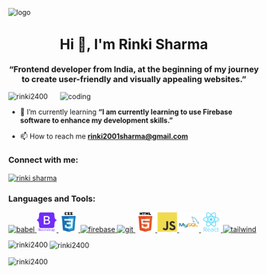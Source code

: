 ![logo]("[C:\Users\acer\Downloads\banner.png](https://www.canva.com/design/DAGOGa2ovGU/yCbckgFLSzWSsWosxsJKtQ/edit)")
<h1 align="center">Hi 👋, I'm Rinki Sharma</h1>
<h3 align="center">“Frontend developer from India, at the beginning of my journey to create user-friendly and visually appealing websites.”</h3>
<img align = "right" alt="coding" width="400" src="https://th.bing.com/th/id/OIP.nWQ_U5NKEfNeGCTfh_2-MwHaEq?rs=1&pid=ImgDetMain">

<p align="left"> <img src="https://komarev.com/ghpvc/?username=rinki2400&label=Profile%20views&color=0e75b6&style=flat" alt="rinki2400" /> </p>

- 🌱 I’m currently learning **“I am currently learning to use Firebase software to enhance my development skills.”**

- 📫 How to reach me **rinki2001sharma@gmail.com**

<h3 align="left">Connect with me:</h3>
<p align="left">
<a href="https://linkedin.com/in/rinki sharma" target="blank"><img align="center" src="https://raw.githubusercontent.com/rahuldkjain/github-profile-readme-generator/master/src/images/icons/Social/linked-in-alt.svg" alt="rinki sharma" height="30" width="40" /></a>
</p>

<h3 align="left">Languages and Tools:</h3>
<p align="left"> <a href="https://babeljs.io/" target="_blank" rel="noreferrer"> <img src="https://www.vectorlogo.zone/logos/babeljs/babeljs-icon.svg" alt="babel" width="40" height="40"/> </a> <a href="https://getbootstrap.com" target="_blank" rel="noreferrer"> <img src="https://raw.githubusercontent.com/devicons/devicon/master/icons/bootstrap/bootstrap-plain-wordmark.svg" alt="bootstrap" width="40" height="40"/> </a> <a href="https://www.w3schools.com/css/" target="_blank" rel="noreferrer"> <img src="https://raw.githubusercontent.com/devicons/devicon/master/icons/css3/css3-original-wordmark.svg" alt="css3" width="40" height="40"/> </a> <a href="https://firebase.google.com/" target="_blank" rel="noreferrer"> <img src="https://www.vectorlogo.zone/logos/firebase/firebase-icon.svg" alt="firebase" width="40" height="40"/> </a> <a href="https://git-scm.com/" target="_blank" rel="noreferrer"> <img src="https://www.vectorlogo.zone/logos/git-scm/git-scm-icon.svg" alt="git" width="40" height="40"/> </a> <a href="https://www.w3.org/html/" target="_blank" rel="noreferrer"> <img src="https://raw.githubusercontent.com/devicons/devicon/master/icons/html5/html5-original-wordmark.svg" alt="html5" width="40" height="40"/> </a> <a href="https://developer.mozilla.org/en-US/docs/Web/JavaScript" target="_blank" rel="noreferrer"> <img src="https://raw.githubusercontent.com/devicons/devicon/master/icons/javascript/javascript-original.svg" alt="javascript" width="40" height="40"/> </a> <a href="https://www.mysql.com/" target="_blank" rel="noreferrer"> <img src="https://raw.githubusercontent.com/devicons/devicon/master/icons/mysql/mysql-original-wordmark.svg" alt="mysql" width="40" height="40"/> </a> <a href="https://reactjs.org/" target="_blank" rel="noreferrer"> <img src="https://raw.githubusercontent.com/devicons/devicon/master/icons/react/react-original-wordmark.svg" alt="react" width="40" height="40"/> </a> <a href="https://tailwindcss.com/" target="_blank" rel="noreferrer"> <img src="https://www.vectorlogo.zone/logos/tailwindcss/tailwindcss-icon.svg" alt="tailwind" width="40" height="40"/> </a> </p>

<p><img align="left" src="https://github-readme-stats.vercel.app/api/top-langs?username=rinki2400&show_icons=true&locale=en&layout=compact" alt="rinki2400" /></p>

<p>&nbsp;<img align="center" src="https://github-readme-stats.vercel.app/api?username=rinki2400&show_icons=true&locale=en" alt="rinki2400" /></p>

<p><img align="center" src="https://github-readme-streak-stats.herokuapp.com/?user=rinki2400&" alt="rinki2400" /></p>
